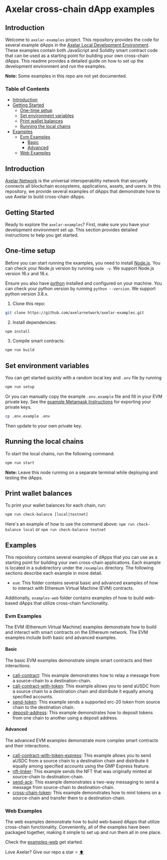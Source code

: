 # Axelar cross-chain dApp examples

## Introduction

Welcome to `axelar-examples` project. This repository provides the code for several example dApps in the [Axelar Local Development Environment](https://github.com/axelarnetwork/axelar-local-dev). These examples contain both JavaScript and Solidity smart contract code that can be used as a starting point for building your own cross-chain dApps. This readme provides a detailed guide on how to set up the development environment and run the examples.

**Note:** Some examples in this repo are not yet documented.

### Table of Contents
- [Introduction](#introduction)
- [Getting Started](#getting-started)
  - [One-time setup](#one-time-setup)
  - [Set environment variables](#set-environment-variables)
  - [Print wallet balances](#print-wallet-balances)
  - [Running the local chains](#running-the-local-chains)
- [Examples](#examples)
  - [Evm Examples](#evm-examples)
    - [Basic](#basic)
    - [Advanced](#advanced)
  - [Web Examples](#web-examples)


## Introduction

[Axelar Network](https://axelar.network/) is the universal interoperability network that securely connects all blockchain ecosystems, applications, assets, and users. In this repository, we provide several examples of dApps that demonstrate how to use Axelar to build cross-chain dApps.

## Getting Started

Ready to explore the `axelar-examples`? First, make sure you have your development environment set up. This section provides detailed instructions to help you get started.

## One-time setup

Before you can start running the examples, you need to install [Node.js](https://nodejs.org/en/download/). You can check your Node.js version by running `node -v`. We support Node.js version 16.x and 18.x.

Ensure you also have [python](https://www.python.org/) installed and configured on your machine. You can check your python version by running `python --version`. We support python version 3.8.x.

1. Clone this repo:

```bash
git clone https://github.com/axelarnetwork/axelar-examples.git
```

2. Install dependencies:

```bash
npm install
```

3. Compile smart contracts:

```bash
npm run build
```

## Set environment variables

You can get started quickly with a random local key and `.env` file by running

```bash
npm run setup
```

Or you can manually copy the example `.env.example` file and fill in your EVM private key. See the [example Metamask Instructions](https://metamask.zendesk.com/hc/en-us/articles/360015289632-How-to-export-an-account-s-private-key) for exporting your private keys.

```bash
cp .env.example .env
```

Then update to your own private key.

## Running the local chains

To start the local chains, run the following command:

```bash
npm run start
```
**Note:** Leave this node running on a separate terminal while deploying and testing the dApps.

## Print wallet balances

To print your wallet balances for each chain, run:

```bash
npm run check-balance [local|testnet]
```
Here's an example of how to use the command above: `npm run check-balance local` or `npm run check-balance testnet`



## Examples

This repository contains several examples of dApps that you can use as a starting point for building your own cross-chain applications. Each example is located in a subdirectory under the `/examples` directory. The following sections describe each example in more detail.

- `evm`: This folder contains several basic and advanced examples of how to interact with Ethereum Virtual Machine (EVM) contracts.

Additionally, `examples-web` folder contains examples of how to build web-based dApps that utilize cross-chain functionality.

### Evm Examples

The EVM (Ethereum Virtual Machine) examples demonstrate how to build and interact with smart contracts on the Ethereum network. The EVM examples include both basic and advanced examples.

#### Basic
The basic EVM examples demonstrate simple smart contracts and their interactions.

- [call-contract](examples/evm/call-contract/): This example demonstrates how to relay a message from a source-chain to a destination-chain.
- [call-contract-with-token](examples/evm/call-contract-with-token/): This example allows you to send aUSDC from a source chain to a destination chain and distribute it equally among specified accounts.
- [send-token](examples/evm/send-token/): This example sends a supported erc-20 token from source chain to the destination chain.
- [deposit-address](examples/evm/deposit-address/): This example demonstrates how to deposit tokens from one chain to another using a deposit address.

#### Advanced
The advanced EVM examples demonstrate more complex smart contracts and their interactions.

- [call-contract-with-token-express](examples/evm/call-contract-with-token-express/): This example allows you to send aUSDC from a source chain to a destination chain and distribute it equally among specified accounts using the GMP Express feature.
- [nft-linker](examples/evm//nft-linker/): This example sends the NFT that was originally minted at source-chain to destination-chain.
- [send-ack](examples/evm/send-ack/): This example demonstrates a two-way messaging to send a message from source-chain to destination-chain.
- [cross-chain-token](examples/evm/cross-chain-token/): This example demonstrates how to mint tokens on a source-chain and transfer them to a destination-chain.

### Web Examples

The web examples demonstrate how to build web-based dApps that utilize cross-chain functionality. Conveniently, all of the examples have been packaged together, making it simple to set up and run them all in one place.

Check the [examples-web](examples-web/README.md) get started.

Love Axelar? Give our repo a star ⭐️ [⬆️](#introduction)


